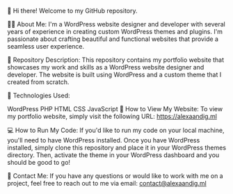 👋 Hi there! Welcome to my GitHub repository.

👨‍💻 About Me: I'm a WordPress website designer and developer with several years of experience in creating custom WordPress themes and plugins. I'm passionate about crafting beautiful and functional websites that provide a seamless user experience.

📁 Repository Description: This repository contains my portfolio website that showcases my work and skills as a WordPress website designer and developer. The website is built using WordPress and a custom theme that I created from scratch.

🔧 Technologies Used:

WordPress PHP HTML CSS JavaScript 👀 How to View My Website: To view my portfolio website, simply visit the following URL: https://alexaandig.ml

💻 How to Run My Code: If you'd like to run my code on your local machine, you'll need to have WordPress installed. Once you have WordPress installed, simply clone this repository and place it in your WordPress themes directory. Then, activate the theme in your WordPress dashboard and you should be good to go!

📩 Contact Me: If you have any questions or would like to work with me on a project, feel free to reach out to me via email: contact@alexaandig.ml

